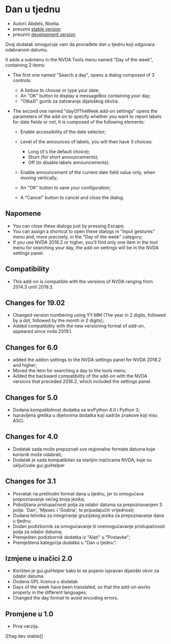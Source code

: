 # Dan u tjednu #

* Autori: Abdels, Noelia.
* preuzmi [stable version][1]
* preuzmi [development version][2]

Ovaj dodatak omogućuje vam da pronađete dan u tjednu koji odgovara odabranom
datumu.

It adds a submenu in the NVDA Tools menu named "Day of the week", containing
2 items:

* The first one named "Search a day", opens a dialog composed of 3 controls:

    * A listbox to choose or type your date;
    * An "OK" button to display a messageBox containing your day;
    * "Otkaži" gumb za zatvaranje dijaloškog okvira.

* The second one named "dayOfTheWeek add-on settings" opens the parameters
  of the add-on to specify whether you want to report labels for date fields
  or not, it is composed of the following elements:

    * Enable accessibility of the date selector;
    * Level of the announces of labels, you will then have 3 choices:

        * Long (it's the default choice);
        * Short (for short announcements);
        * Off (to disable labels announcements).

    * Enable announcement of the current date field value only, when moving
      vertically;
    * An "OK" button to save your configuration;
    * A "Cancel" button to cancel and close the dialog.

## Napomene ##

* You can close these dialogs just by pressing Escape;
* You can assign a shortcut to open these dialogs in "Input gestures" menu
  and, more precisely, in the "Day of the week" category;
* If you use NVDA 2018.2 or higher, you'll find only one item in the tool
  menu for searching your day, the add-on settings will be in the NVDA
  settings panel.

## Compatibility ##

* This add-on is compatible with the versions of NVDA ranging from 2014.3
  until 2019.3.

## Changes for 19.02 ##

* Changed version numbering using YY.MM (The year in 2 digits, followed by a
  dot, followed by the month in 2 digits);
* Added compatibility with the new versioning format of add-on, appeared
  since nvda 2019.1.

## Changes for 6.0 ##

* added the addon settings to the NVDA settings panel for NVDA 2018.2 and
  higher;
* Moved the item for searching a day to the tools menu;
* Added the backward compatibility of the add-on with the NVDA versions that
  preceded 2018.2, which included the settings panel.

## Changes for 5.0 ##

* Dodana kompatibilnost dodatka sa wxPython 4.0 i Python 3;
* Ispravljena greška u dijelovima dodatka koji sadrže znakove koji nisu
  ASCi.

## Changes for 4.0 ##

* Dodatak sada može prepoznati sve regionalne formate datuma koje korisnik
  može odabrati;
* Dodatak je sada kompatibilan sa starijim inačicama NVDA, koje su
  uključivale gui.guiHelper

## Changes for 3.1 ##

* Povratak na prethodni format dana u tjednu, jer to omogućava prepoznavanje
  većeg broja jezika;
* Poboljšana pristupačnost polja za odabir datuma sa prepoznavanjem 3 polja:
  'Dan', 'Mjesec i 'Godina', te pripadajućih vrijednosti;
* Dodana tehnika za integriranje gruzijskog jezika za prepoznavanje dana u
  tjednu;
* Dodan podizbornik za omogućavanje ili onemogućavanje pristupačnosti polja
  za odabir datuma;
* Premješten podizbornik dodatka iz "Alati" u "Postavke";
* Premještena kategorija dodatka u "Dan u tjednu".

## Izmjene u inačici 2.0 ##

* Korišten je gui.guiHelper kako bi se pojavio ispravan dijaloški okvir za
  odabir datuma
* Dodana GPL licenca u dodatak
* Days of the week have been translated, so that the add-on works properly
  in the different languages;
* Changed the day format to avoid encoding errors.

## Promjene u 1.0 ##

* Prva verzija.

[[!tag dev stable]]

[1]: https://addons.nvda-project.org/files/get.php?file=dw

[2]: https://addons.nvda-project.org/files/get.php?file=dw-dev
